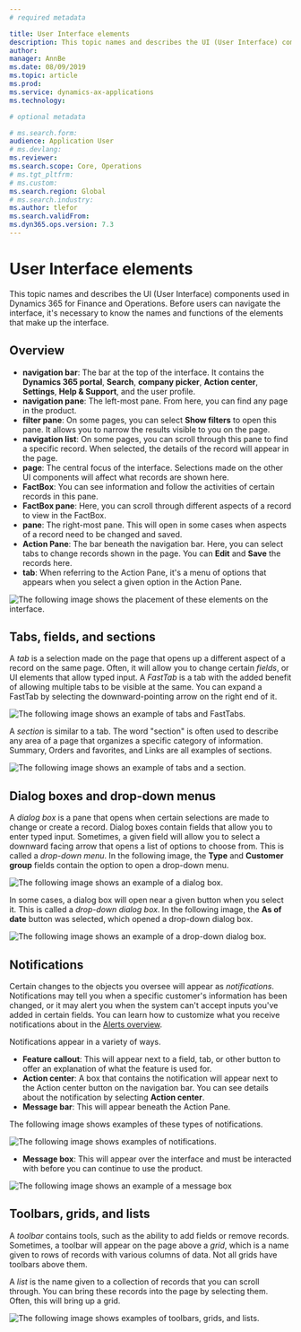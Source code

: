 ```yaml
---
# required metadata

title: User Interface elements
description: This topic names and describes the UI (User Interface) components used in Dynamics 365 for Finance and Operations.
author: 
manager: AnnBe
ms.date: 08/09/2019
ms.topic: article
ms.prod: 
ms.service: dynamics-ax-applications
ms.technology: 

# optional metadata

# ms.search.form:  
audience: Application User
# ms.devlang: 
ms.reviewer: 
ms.search.scope: Core, Operations
# ms.tgt_pltfrm: 
# ms.custom: 
ms.search.region: Global
# ms.search.industry: 
ms.author: tlefor
ms.search.validFrom:  
ms.dyn365.ops.version: 7.3
---
```


# User Interface elements

This topic names and describes the UI (User Interface) components used in Dynamics 365 for Finance and Operations. Before users can navigate the interface, it's necessary to know the names and functions of the elements that make up the interface.

## Overview

- **navigation bar**: The bar at the top of the interface. It contains the **Dynamics 365 portal**, **Search**, **company picker**, **Action center**, **Settings**, **Help & Support**, and the user profile.  
- **navigation pane**: The left-most pane. From here, you can find any page in the product.  
- **filter pane**: On some pages, you can select **Show filters** to open this pane. It allows you to narrow the results visible to you on the page.  
- **navigation list**: On some pages, you can scroll through this pane to find a specific record. When selected, the details of the record will appear in the page.  
- **page**: The central focus of the interface. Selections made on the other UI components will affect what records are shown here.  
- **FactBox**: You can see information and follow the activities of certain records in this pane.  
- **FactBox pane**: Here, you can scroll through different aspects of a record to view in the FactBox.  
- **pane**: The right-most pane. This will open in some cases when aspects of a record need to be changed and saved.  
- **Action Pane**: The bar beneath the navigation bar. Here, you can select tabs to change records shown in the page. You can **Edit** and **Save** the records here.  
- **tab**: When referring to the Action Pane, it's a menu of options that appears when you select a given option in the Action Pane.  

![The following image shows the placement of these elements on the interface.](media/user-interface-01.png)

## Tabs, fields, and sections

A *tab* is a selection made on the page that opens up a different aspect of a record on the same page. Often, it will allow you to change certain *fields*, or UI elements that allow typed input. A *FastTab* is a tab with the added benefit of allowing multiple tabs to be visible at the same. You can expand a FastTab by selecting the downward-pointing arrow on the right end of it.

![The following image shows an example of tabs and FastTabs.](media/user-interface-02.png)

A *section* is similar to a tab. The word "section" is often used to describe any area of a page that organizes a specific category of information. Summary, Orders and favorites, and Links are all examples of sections.

![The following image shows an example of tabs and a section.](media/user-interface-03.png)

## Dialog boxes and drop-down menus

A *dialog box* is a pane that opens when certain selections are made to change or create a record. Dialog boxes contain fields that allow you to enter typed input. Sometimes, a given field will allow you to select a downward facing arrow that opens a list of options to choose from. This is called a *drop-down menu*. In the following image, the **Type** and **Customer group** fields contain the option to open a drop-down menu.

![The following image shows an example of a dialog box.](media/user-interface-04.png)

In some cases, a dialog box will open near a given button when you select it. This is called a *drop-down dialog box*. In the following image, the **As of date** button was selected, which opened a drop-down dialog box.

![The following image shows an example of a drop-down dialog box.](media/user-interface-05.png)

## Notifications

Certain changes to the objects you oversee will appear as *notifications*. Notifications may tell you when a specific customer's information has been changed, or it may alert you when the system can't accept inputs you've added in certain fields. You can learn how to customize what you receive notifications about in the [Alerts overview](../get-started/alerts-overview.md).

Notifications appear in a variety of ways.
- **Feature callout**: This will appear next to a field, tab, or other button to offer an explanation of what the feature is used for.  
- **Action center**: A box that contains the notification will appear next to the Action center button on the navigation bar. You can see details about the notification by selecting **Action center**.  
- **Message bar**: This will appear beneath the Action Pane.  

The following image shows examples of these types of notifications.

![The following image shows examples of notifications.](media/user-interface-06.png)

- **Message box**: This will appear over the interface and must be interacted with before you can continue to use the product.  

![The following image shows an example of a message box](media/user-interface-07.png)

## Toolbars, grids, and lists

A *toolbar* contains tools, such as the ability to add fields or remove records. Sometimes, a toolbar will appear on the page above a *grid*, which is a name given to rows of records with various columns of data. Not all grids have toolbars above them.

A *list* is the name given to a collection of records that you can scroll through. You can bring these records into the page by selecting them. Often, this will bring up a grid.

![The following image shows examples of toolbars, grids, and lists.](media/user-interface-08.png)
